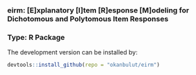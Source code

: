 ### eirm: [E]xplanatory [I]tem [R]esponse [M]odeling for Dichotomous and Polytomous Item Responses

### Type: R Package

The development version can be installed by:

```R
devtools::install_github(repo = "okanbulut/eirm")
```
